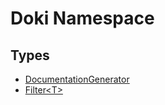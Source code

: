 # Doki Namespace

## Types

- [DocumentationGenerator](Doki.DocumentationGenerator/README.md)
- [Filter&lt;T&gt;](Doki.Filter_1/README.md)



